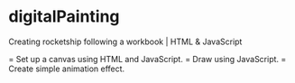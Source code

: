 # digitalPainting
Creating rocketship following a workbook | HTML &amp; JavaScript

= Set up a canvas using HTML and JavaScript.
= Draw using JavaScript.
= Create simple animation effect.

